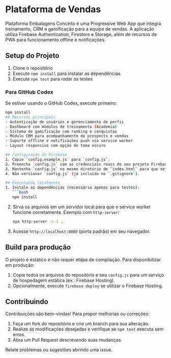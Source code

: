 # Plataforma de Vendas

Plataforma Embalagens Conceito é uma Progressive Web App que integra treinamento, CRM e gamificação para a equipe de vendas. A aplicação utiliza Firebase Authentication, Firestore e Storage, além de recursos de PWA para funcionamento offline e notificações.

## Setup do Projeto
1. Clone o repositório
2. Execute `npm install` para instalar as dependências
3. Execute `npm test` para rodar os testes

### Para GitHub Codex
Se estiver usando o GitHub Codex, execute primeiro:
```bash
npm install
## Recursos principais
- Autenticação de usuários e gerenciamento de perfis
- Dashboard com módulos de treinamento (Academia)
- Sistema de gamificação com ranking e conquistas
- Módulo CRM para acompanhamento de prospects e vendas
- Suporte offline e notificações push via service worker
- Layout responsivo com opção de tema escuro

## Configuração do Firebase
1. Copie `config.example.js` para `config.js`.
2. Preencha `config.js` com as credenciais reais do seu projeto Firebase.
3. Mantenha `config.js` no mesmo diretório de `index.html` para que seja carregado automaticamente.
4. Não versionar `config.js` (já incluído no `.gitignore`).

## Executando localmente
1. Instale as dependências (necessário apenas para testes):
   ```bash
   npm install
   ```
2. Sirva os arquivos em um servidor local para que o service worker funcione corretamente. Exemplo com `http-server`:
   ```bash
   npx http-server -c-1 .
   ```
3. Acesse `http://localhost:8080` (porta padrão) em seu navegador.

## Build para produção
O projeto é estático e não requer etapa de compilação. Para disponibilizar em produção:
1. Copie todos os arquivos do repositório e seu `config.js` para um serviço de hospedagem estática (ex.: Firebase Hosting).
2. Opcionalmente, execute `firebase deploy` se utilizar o Firebase Hosting.

## Contribuindo
Contribuições são bem-vindas! Para propor melhorias ou correções:
1. Faça um fork do repositório e crie um branch para sua alteração.
2. Realize as modificações desejadas e verifique se `npm test` executa sem erros.
3. Abra um Pull Request descrevendo suas mudanças.

Relate problemas ou sugestões abrindo uma issue.
